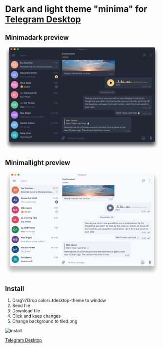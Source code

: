 # Dark and light theme "minima" for [Telegram Desktop](https://telegram.org/apps#desktop-apps)

## Minimadark preview

![minimadark_preview](https://github.com/magomaev/telegram-theme-minima/blob/master/minimadark_preview.png)

## Minimallight preview

![minimalight_preview](https://github.com/magomaev/telegram-theme-minima/blob/master/minimalight_preview.png)

## Install
1. Drag'n'Drop colors.tdesktop-theme to window
2. Send file
3. Download file
4. Click and keep changes
2. Change background to tiled.png

![install](https://github.com/magomaev/telegram-theme-minima/blob/master/install.gif)

[Telegram Desktop](https://desktop.telegram.org/)
